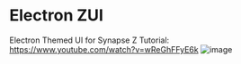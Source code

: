 # Electron ZUI
Electron Themed UI for Synapse Z
Tutorial: https://www.youtube.com/watch?v=wReGhFFyE6k
![image](https://github.com/user-attachments/assets/e9180e22-7c68-482e-9e00-5ab8e5f41b45)
